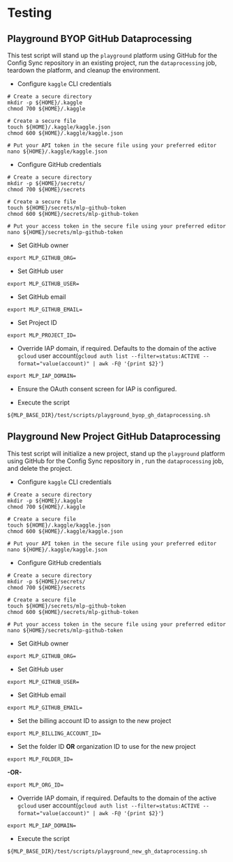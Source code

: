 # Testing

## Playground BYOP GitHub Dataprocessing

This test script will stand up the `playground` platform using GitHub for the Config Sync repository in an existing project, run the `dataprocessing` job, teardown the platform, and cleanup the environment.

- Configure `kaggle` CLI credentials

```
# Create a secure directory
mkdir -p ${HOME}/.kaggle
chmod 700 ${HOME}/.kaggle

# Create a secure file
touch ${HOME}/.kaggle/kaggle.json
chmod 600 ${HOME}/.kaggle/kaggle.json

# Put your API token in the secure file using your preferred editor
nano ${HOME}/.kaggle/kaggle.json
```

- Configure GitHub credentials

```
# Create a secure directory
mkdir -p ${HOME}/secrets/
chmod 700 ${HOME}/secrets

# Create a secure file
touch ${HOME}/secrets/mlp-github-token
chmod 600 ${HOME}/secrets/mlp-github-token

# Put your access token in the secure file using your preferred editor
nano ${HOME}/secrets/mlp-github-token
```

- Set GitHub owner

```
export MLP_GITHUB_ORG=
```

- Set GitHub user

```
export MLP_GITHUB_USER=
```

- Set GitHub email

```
export MLP_GITHUB_EMAIL=
```

- Set Project ID

```
export MLP_PROJECT_ID=
```

- Override IAP domain, if required. Defaults to the domain of the active `gcloud` user account(`gcloud auth list --filter=status:ACTIVE --format="value(account)" | awk -F@ '{print $2}'`)

```
export MLP_IAP_DOMAIN=
```

- Ensure the OAuth consent screen for IAP is configured.

- Execute the script

```
${MLP_BASE_DIR}/test/scripts/playground_byop_gh_dataprocessing.sh
```


## Playground New Project GitHub Dataprocessing

This test script will initialize a new project, stand up the `playground` platform using GitHub for the Config Sync repository in , run the `dataprocessing` job, and delete the project.

- Configure `kaggle` CLI credentials

```
# Create a secure directory
mkdir -p ${HOME}/.kaggle
chmod 700 ${HOME}/.kaggle

# Create a secure file
touch ${HOME}/.kaggle/kaggle.json
chmod 600 ${HOME}/.kaggle/kaggle.json

# Put your API token in the secure file using your preferred editor
nano ${HOME}/.kaggle/kaggle.json
```

- Configure GitHub credentials

```
# Create a secure directory
mkdir -p ${HOME}/secrets/
chmod 700 ${HOME}/secrets

# Create a secure file
touch ${HOME}/secrets/mlp-github-token
chmod 600 ${HOME}/secrets/mlp-github-token

# Put your access token in the secure file using your preferred editor
nano ${HOME}/secrets/mlp-github-token
```

- Set GitHub owner

```
export MLP_GITHUB_ORG=
```

- Set GitHub user

```
export MLP_GITHUB_USER=
```

- Set GitHub email

```
export MLP_GITHUB_EMAIL=
```

- Set the billing account ID to assign to the new project

```
export MLP_BILLING_ACCOUNT_ID=
```

- Set the folder ID **OR** organization ID to use for the new project

```
export MLP_FOLDER_ID=
```

**-OR-**

```
export MLP_ORG_ID=
```

- Override IAP domain, if required. Defaults to the domain of the active `gcloud` user account(`gcloud auth list --filter=status:ACTIVE --format="value(account)" | awk -F@ '{print $2}'`)

```
export MLP_IAP_DOMAIN=
```

- Execute the script

```
${MLP_BASE_DIR}/test/scripts/playground_new_gh_dataprocessing.sh
```
